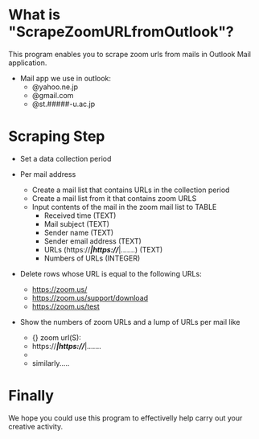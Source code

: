 # What is "ScrapeZoomURLfromOutlook"?

This program enables you to scrape zoom urls from mails in Outlook Mail application. 

- Mail app we use in outlook:
    - @yahoo.ne.jp
    - @gmail.com
    - @st.#####-u.ac.jp


# Scraping Step
- Set a data collection period

- Per mail address
    - Create a mail list that contains URLs in the collection period
    - Create a mail list from it that contains zoom URLS
    - Input contents of the mail in the zoom mail list to TABLE
        - Received time (TEXT)
        - Mail subject (TEXT)
        - Sender name (TEXT)
        - Sender email address (TEXT)
        - URLs (https://___|https://___|.......) (TEXT)
        - Numbers of URLs (INTEGER)

- Delete rows whose URL is equal to the following URLs:
    - https://zoom.us/
    - https://zoom.us/support/download
    - https://zoom.us/test


- Show the numbers of zoom URLs and a lump of URLs per mail like
    - {} zoom url(S): 
    - https://___|https://___|.......
    - 
    - similarly.....



# Finally
We hope you could use this program to effectivelly help carry out your creative activity.